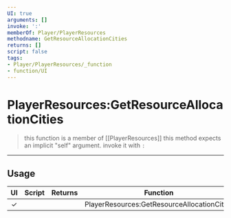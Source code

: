 ```yaml
---
UI: true
arguments: []
invoke: ':'
memberOf: Player/PlayerResources
methodname: GetResourceAllocationCities
returns: []
script: false
tags:
- Player/PlayerResources/_function
- function/UI
---
```

# PlayerResources:GetResourceAllocationCities
> this function is a member of [[PlayerResources]]
> this method expects an implicit "self" argument. invoke it with `:`
-----
## Usage
|  UI | Script | Returns | Function | Arguments |
|:---:|:------:|-------:|:--------:|:---------|
|✓| ||PlayerResources:GetResourceAllocationCities||
